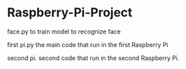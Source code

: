 # Raspberry-Pi-Project

face.py 
to train model to recognize face

first pi.py 
the main code that run in the first Raspberry Pi

second pi.
second code that run in the second Raspberry Pi.
